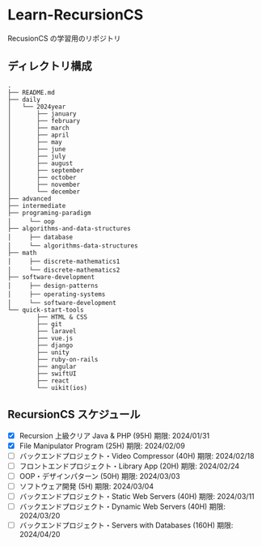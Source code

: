 # Learn-RecursionCS

RecusionCS の学習用のリポジトリ

## ディレクトリ構成

```
.
├── README.md
├── daily
│   └── 2024year
│       ├── january
│       ├── february
│       ├── march
│       ├── april
│       ├── may
│       ├── june
│       ├── july
│       ├── august
│       ├── september
│       ├── october
│       ├── november
│       └── december
├── advanced
├── intermediate
├── programing-paradigm
│　　　└── oop
├── algorithms-and-data-structures
│　　　├── database
│　　　└── algorithms-data-structures
├── math
│　　　├── discrete-mathematics1
│　　　└── discrete-mathematics2
├── software-development
│　　　├── design-patterns
│　　　├── operating-systems
│　　　└── software-development
└── quick-start-tools
        ├── HTML & CSS
        ├── git
        ├── laravel
        ├── vue.js
        ├── django
        ├── unity
        ├── ruby-on-rails
        ├── angular
        ├── swiftUI
        ├── react
        └── uikit(ios)

```

## RecursionCS スケジュール

- [x] Recursion 上級クリア Java & PHP (95H) 期限: 2024/01/31
- [x] File Manipulator Program (25H) 期限: 2024/02/09
- [ ] バックエンドプロジェクト・Video Compressor (40H) 期限: 2024/02/18
- [ ] フロントエンドプロジェクト・Library App (20H) 期限: 2024/02/24
- [ ] OOP・デザインパターン (50H) 期限: 2024/03/03
- [ ] ソフトウェア開発 (5H) 期限: 2024/03/04
- [ ] バックエンドプロジェクト・Static Web Servers (40H) 期限: 2024/03/11
- [ ] バックエンドプロジェクト・Dynamic Web Servers (40H) 期限: 2024/03/20
- [ ] バックエンドプロジェクト・Servers with Databases (160H) 期限: 2024/04/20
